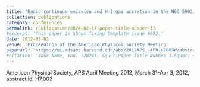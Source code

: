 ```yaml
---
title: "Radio continuum emission and H I gas accretion in the NGC 5903/5898 compact group of early-type galaxies"
collection: publications
category: conferences
permalink: /publication/2024-02-17-paper-title-number-12
#excerpt: 'This paper is about fixing template issue #693.'
date: 2012-03-01
venue: 'Proceedings of the American Physical Society Meeting'
paperurl: 'https://ui.adsabs.harvard.edu/abs/2012APS..APR.H7003W/abstract'
#citation: 'Your Name, You. (2024). &quot;Paper Title Number 3.&quot; <i>GitHub Journal of Bugs</i>. 1(3).'
---
```


American Physical Society, APS April Meeting 2012, March 31-Apr 3, 2012, abstract id. H7.003

